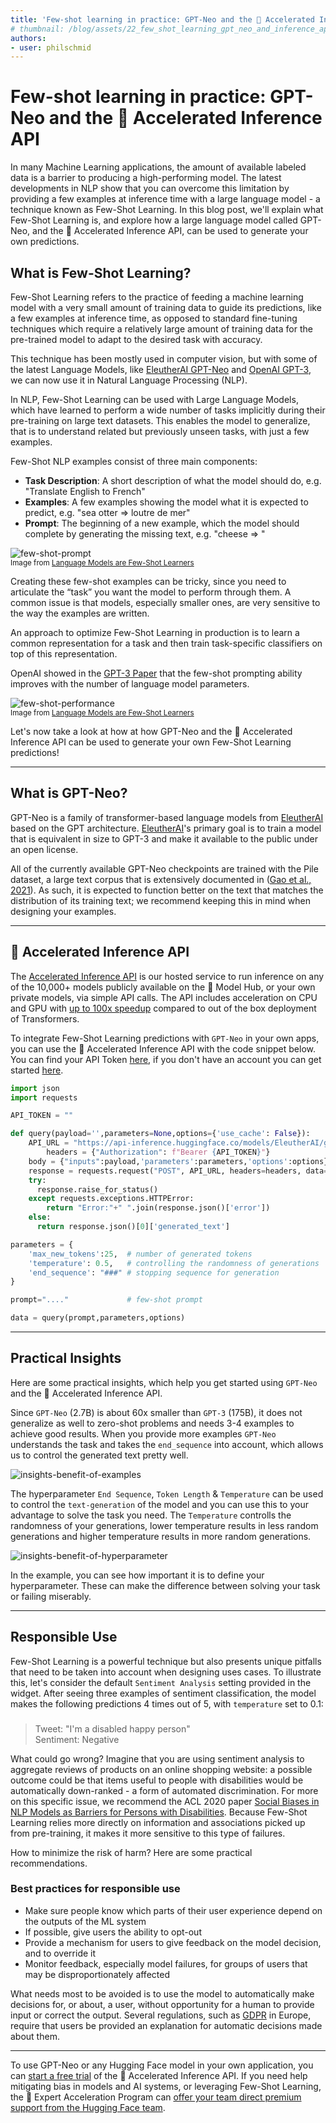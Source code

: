 ```yaml
---
title: 'Few-shot learning in practice: GPT-Neo and the 🤗 Accelerated Inference API'
# thumbnail: /blog/assets/22_few_shot_learning_gpt_neo_and_inference_api/thumbnail.png
authors:
- user: philschmid
---
```


# Few-shot learning in practice: GPT-Neo and the 🤗 Accelerated Inference API


In many Machine Learning applications, the amount of available labeled data is a barrier to producing a high-performing model. The latest developments in NLP show that you can overcome this limitation by providing a few examples at inference time with a large language model - a technique known as Few-Shot Learning. In this blog post, we'll explain what Few-Shot Learning is, and explore how a large language model called GPT-Neo, and the 🤗 Accelerated Inference API, can be used to generate your own predictions.


## What is Few-Shot Learning?

Few-Shot Learning refers to the practice of feeding a machine learning model with a very small amount of training data to guide its predictions, like a few examples at inference time, as opposed to standard fine-tuning techniques which require a relatively large amount of training data for the pre-trained model to adapt to the desired task with accuracy.

This technique has been mostly used in computer vision, but with some of the latest Language Models, like [EleutherAI GPT-Neo](https://www.eleuther.ai/research/projects/gpt-neo/) and [OpenAI GPT-3](https://openai.com/blog/gpt-3-apps/), we can now use it in Natural Language Processing (NLP). 

In NLP, Few-Shot Learning can be used with Large Language Models, which have learned to perform a wide number of tasks implicitly during their pre-training on large text datasets. This enables the model to generalize, that is to understand related but previously unseen tasks, with just a few examples.

Few-Shot NLP examples consist of three main components: 

- **Task Description**: A short description of what the model should do, e.g. "Translate English to French"
- **Examples**: A few examples showing the model what it is expected to predict, e.g. "sea otter => loutre de mer"
- **Prompt**: The beginning of a new example, which the model should complete by generating the missing text, e.g. "cheese => "

![few-shot-prompt](assets/22_few_shot_learning_gpt_neo_and_inference_api/few-shot-prompt.png)  
<small>Image from <a href="https://huggingface.co/papers/2005.14165" target="_blank">Language Models are Few-Shot Learners</a></small>

Creating these few-shot examples can be tricky, since you need to articulate the “task” you want the model to perform through them. A common issue is that models, especially smaller ones, are very sensitive to the way the examples are written.

An approach to optimize Few-Shot Learning in production is to learn a common representation for a task and then train task-specific classifiers on top of this representation.

OpenAI showed in the [GPT-3 Paper](https://huggingface.co/papers/2005.14165) that the few-shot prompting ability improves with the number of language model parameters.

![few-shot-performance](assets/22_few_shot_learning_gpt_neo_and_inference_api/few-shot-performance.png)  
<small>Image from <a href="https://huggingface.co/papers/2005.14165" target="_blank">Language Models are Few-Shot Learners</a></small>

Let's now take a look at how at how GPT-Neo and the 🤗 Accelerated Inference API can be used to generate your own Few-Shot Learning predictions!

---

## What is GPT-Neo?

GPT⁠-⁠Neo is a family of transformer-based language models from [EleutherAI](https://www.eleuther.ai/projects/gpt-neo/) based on the GPT architecture. [EleutherAI](https://www.eleuther.ai)'s primary goal is to train a model that is equivalent in size to GPT⁠-⁠3 and make it available to the public under an open license.

All of the currently available GPT-Neo checkpoints are trained with the Pile dataset, a large text corpus that is extensively documented in ([Gao et al., 2021](https://huggingface.co/papers/2101.00027)). As such, it is expected to function better on the text that matches the distribution of its training text; we recommend keeping this in mind when designing your examples.

---

## 🤗 Accelerated Inference API

The [Accelerated Inference API](https://huggingface.co/inference-api) is our hosted service to run inference on any of the 10,000+ models publicly available on the 🤗 Model Hub, or your own private models, via simple API calls. The API includes acceleration on CPU and GPU with [up to 100x speedup](https://huggingface.co/blog/accelerated-inference) compared to out of the box deployment of Transformers.

To integrate Few-Shot Learning predictions with `GPT-Neo` in your own apps, you can use the 🤗 Accelerated Inference API with the code snippet below. You can find your API Token [here](https://huggingface.co/settings/token), if you don't have an account you can get started [here](https://huggingface.co/pricing).

```python
import json
import requests

API_TOKEN = ""

def query(payload='',parameters=None,options={'use_cache': False}):
    API_URL = "https://api-inference.huggingface.co/models/EleutherAI/gpt-neo-2.7B"
		headers = {"Authorization": f"Bearer {API_TOKEN}"}
    body = {"inputs":payload,'parameters':parameters,'options':options}
    response = requests.request("POST", API_URL, headers=headers, data= json.dumps(body))
    try:
      response.raise_for_status()
    except requests.exceptions.HTTPError:
        return "Error:"+" ".join(response.json()['error'])
    else:
      return response.json()[0]['generated_text']

parameters = {
    'max_new_tokens':25,  # number of generated tokens
    'temperature': 0.5,   # controlling the randomness of generations
    'end_sequence': "###" # stopping sequence for generation
}

prompt="...."             # few-shot prompt

data = query(prompt,parameters,options)
```

---
## Practical Insights

Here are some practical insights, which help you get started using `GPT-Neo` and the 🤗 Accelerated Inference API.

Since `GPT-Neo` (2.7B) is about 60x smaller than `GPT-3` (175B), it does not generalize as well to zero-shot problems and needs 3-4 examples to achieve good results. When you provide more examples `GPT-Neo` understands the task and takes the `end_sequence` into account, which allows us to control the generated text pretty well. 

![insights-benefit-of-examples](assets/22_few_shot_learning_gpt_neo_and_inference_api/insights-benefit-of-examples.png)

The hyperparameter `End Sequence`, `Token Length` & `Temperature` can be used to control the `text-generation` of the model and you can use this to your advantage to solve the task you need. The `Temperature` controlls the randomness of your generations, lower temperature results in less random generations and higher temperature results in more random generations.

![insights-benefit-of-hyperparameter](assets/22_few_shot_learning_gpt_neo_and_inference_api/insights-benefit-of-hyperparameter.png)

In the example, you can see how important it is to define your hyperparameter. These can make the difference between solving your task or failing miserably.

---

## Responsible Use

Few-Shot Learning is a powerful technique but also presents unique pitfalls that need to be taken into account when designing uses cases.
To illustrate this, let's consider the default `Sentiment Analysis` setting provided in the widget. After seeing three examples of sentiment classification, the model makes the following predictions 4 times out of 5, with `temperature` set to 0.1:

> ###  
> Tweet: "I'm a disabled happy person"  
> Sentiment: Negative  

What could go wrong? Imagine that you are using sentiment analysis to aggregate reviews of products on an online shopping website: a possible outcome could be that items useful to people with disabilities would be automatically down-ranked - a form of automated discrimination.  For more on this specific issue, we recommend the ACL 2020 paper [Social Biases in NLP Models as Barriers for Persons with Disabilities](https://www.aclweb.org/anthology/2020.acl-main.487.pdf). Because Few-Shot Learning relies more directly on information and associations picked up from pre-training, it makes it more sensitive to this type of failures.

How to minimize the risk of harm? Here are some practical recommendations.

### Best practices for responsible use

- Make sure people know which parts of their user experience depend on the outputs of the ML system  
- If possible, give users the ability to opt-out  
- Provide a mechanism for users to give feedback on the model decision, and to override it  
- Monitor feedback, especially model failures, for groups of users that may be disproportionately affected  

What needs most to be avoided is to use the model to automatically make decisions for, or about, a user, without opportunity for a human to provide input or correct the output. Several regulations, such as [GDPR](https://gdpr-info.eu/) in Europe, require that users be provided an explanation for automatic decisions made about them.

---

To use GPT-Neo or any Hugging Face model in your own application, you can [start a free trial](https://huggingface.co/pricing) of the 🤗 Accelerated Inference API.
If you need help mitigating bias in models and AI systems, or leveraging Few-Shot Learning, the 🤗 Expert Acceleration Program can [offer your team direct premium support from the Hugging Face team](https://huggingface.co/support).
